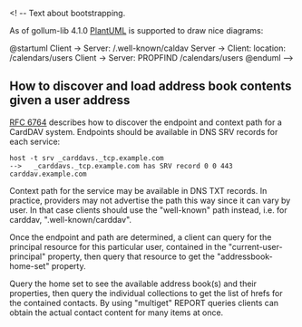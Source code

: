 <!-- --- title: Bootstrapping -->

<! -- Text about bootstrapping.

As of gollum-lib 4.1.0 [PlantUML](http://plantuml.com/) is supported to draw nice diagrams:

@startuml
Client -> Server: /.well-known/caldav
Server -> Client: location: /calendars/users
Client -> Server: PROPFIND /calendars/users 
@enduml
-->

## How to discover and load address book contents given a user address

[RFC 6764](https://tools.ietf.org/html/rfc6764) describes how to discover the endpoint and context path for a CardDAV system. Endpoints should be available in DNS SRV records for each service:

```
host -t srv _carddavs._tcp.example.com
-->   _carddavs._tcp.example.com has SRV record 0 0 443 carddav.example.com
```

Context path for the service may be available in DNS TXT records. In practice, providers may not advertise the path this way since it can vary by user.  In that case clients should use the "well-known" path instead, i.e. for carddav, ".well-known/carddav".

Once the endpoint and path are determined, a client can query for the principal resource for this particular user, contained in the "current-user-principal" property, then query that resource to get the "addressbook-home-set" property.  

Query the home set to see the available address book(s) and their properties, then query the individual collections to get the list of hrefs for the contained contacts. By using "multiget" REPORT queries clients can obtain the actual contact content for many items at once.



